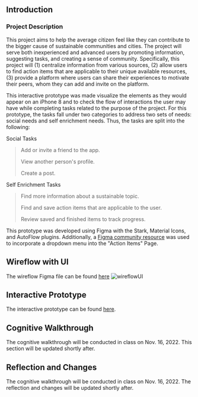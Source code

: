 ## Introduction

### Project Description
This project aims to help the average citizen feel like they can contribute to the bigger cause of sustainable communities and cities. The project will serve both inexperienced and advanced users by promoting information, suggesting tasks, and creating a sense of community. Specifically, this project will (1) centralize information from various sources, (2) allow users to find action items that are applicable to their unique available resources, (3) provide a platform where users can share their experiences to motivate their peers, whom they can add and invite on the platform. 

This interactive prototype was made visualize the elements as they would appear on an iPhone 8 and to check the flow of interactions the user may have while completing tasks related to the purpose of the project. For this prototype, the tasks fall under two categories to address two sets of needs: social needs and self enrichment needs. Thus, the tasks are split into the following:

Social Tasks
> Add or invite a friend to the app.
> 
> View another person's profile.
> 
> Create a post.

Self Enrichment Tasks
> Find more information about a sustainable topic.
> 
> Find and save action items that are applicable to the user.
> 
> Review saved and finished items to track progress. 

This prototype was developed using Figma with the Stark, Material Icons, and AutoFlow plugins. Additionally, a [Figma community resource](https://www.figma.com/community/file/1059520912220032057) was used to incorporate a dropdown menu into the "Action Items" Page. 

## Wireflow with UI
The wireflow Figma file can be found [here](https://www.figma.com/file/6f0U03cVQLa9Wl2gqnvHvO/High-Fidelity-Prototype?node-id=0%3A1)
![wireflowUI](https://user-images.githubusercontent.com/92239472/202095405-e117c2a3-27b4-4d67-ab41-8884c2ce72a8.png)

## Interactive Prototype
The interactive prototype can be found [here](https://www.figma.com/proto/6f0U03cVQLa9Wl2gqnvHvO/High-Fidelity-Prototype?page-id=0%3A1&node-id=2%3A2&viewport=466%2C375%2C0.12&scaling=scale-down&starting-point-node-id=2%3A2). 

## Cognitive Walkthrough
The cognitive walkthrough will be conducted in class on Nov. 16, 2022. This section will be updated shortly after.

## Reflection and Changes 
The cognitive walkthrough will be conducted in class on Nov. 16, 2022. The reflection and changes will be updated shortly after.
